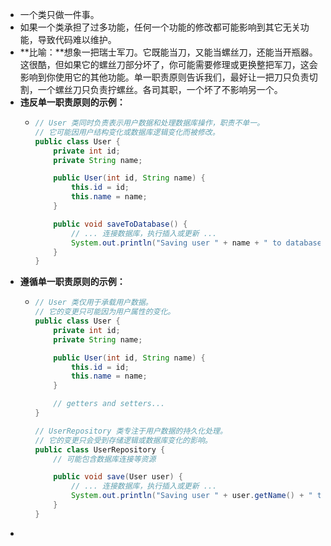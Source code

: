 - 一个类只做一件事。
- 如果一个类承担了过多功能，任何一个功能的修改都可能影响到其它无关功能，导致代码难以维护。
- **比喻：**想象一把瑞士军刀。它既能当刀，又能当螺丝刀，还能当开瓶器。这很酷，但如果它的螺丝刀部分坏了，你可能需要修理或更换整把军刀，这会影响到你使用它的其他功能。单一职责原则告诉我们，最好让一把刀只负责切割，一个螺丝刀只负责拧螺丝。各司其职，一个坏了不影响另一个。
- **违反单一职责原则的示例：**
	- ```java
	  // User 类同时负责表示用户数据和处理数据库操作，职责不单一。
	  // 它可能因用户结构变化或数据库逻辑变化而被修改。
	  public class User {
	      private int id;
	      private String name;
	  
	      public User(int id, String name) {
	          this.id = id;
	          this.name = name;
	      }
	  
	      public void saveToDatabase() {
	          // ... 连接数据库，执行插入或更新 ...
	          System.out.println("Saving user " + name + " to database");
	      }
	  }
	  ```
- **遵循单一职责原则的示例：**
	- ```java
	  // User 类仅用于承载用户数据。
	  // 它的变更只可能因为用户属性的变化。
	  public class User {
	      private int id;
	      private String name;
	  
	      public User(int id, String name) {
	          this.id = id;
	          this.name = name;
	      }
	  
	      // getters and setters...
	  }
	  
	  // UserRepository 类专注于用户数据的持久化处理。
	  // 它的变更只会受到存储逻辑或数据库变化的影响。
	  public class UserRepository {
	      // 可能包含数据库连接等资源
	  
	      public void save(User user) {
	          // ... 连接数据库，执行插入或更新 ...
	          System.out.println("Saving user " + user.getName() + " to database");
	      }
	  }
	  
	  ```
-